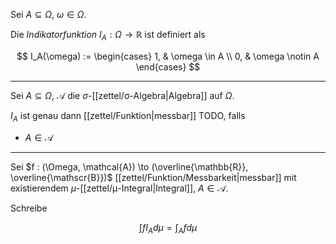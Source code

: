 Sei $A \subseteq \Omega$, $\omega \in \Omega$.

Die *Indikatorfunktion* $I_A : \Omega \to \mathbb{R}$ ist definiert als

$$
	I_A(\omega) := \begin{cases}
		1, & \omega \in A \\
		0, & \omega \notin A
	\end{cases}
$$

---

Sei $A \subseteq \Omega$, $\mathcal{A}$ die $\sigma$-[[zettel/σ-Algebra|Algebra]] auf $\Omega$.

$I_A$ ist genau dann [[zettel/Funktion|messbar]] TODO, falls
- $A \in \mathcal{A}$

---

Sei $f : (\Omega, \mathcal{A}) \to (\overline{\mathbb{R}}, \overline{\mathscr{B}})$ [[zettel/Funktion/Messbarkeit|messbar]] mit existierendem $\mu$-[[zettel/μ-Integral|Integral]], $A \in \mathcal{A}$.

Schreibe

$$
	\int f I_A d\mu = \int_A f d\mu
$$